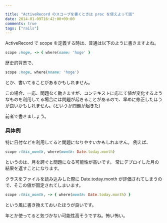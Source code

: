 ```yaml
---

title: "ActiveRecord のスコープを書くときは proc を使えよって話"
date: 2014-01-09T16:42:00+09:00
comments: true
tags: ["rails"]
---
```


ActiveRecord で scope を定義する時は、普通は以下のように書きますよね。

```ruby
scope :hoge, -> { where(name: 'hoge' }
```

歴史的背景で、

```ruby
scope :hoge, where(hname: 'hoge')
```

とか、書いてることがあるかもしれません。

この場合、一応、問題なく動きますが、コンテキストに応じて値が変化するようなものを利用してる場合には問題が起きることがあるので、早めに修正したほうが良いかもしれません。(というか問題が起きた)

前者で書きましょう。


### 具体例

特に日付などを利用してると問題になりやすいかもしれません。
例えば、

```ruby
scope :this_month, where(month: Date.today.month)
```

というのは、月を跨ぐと問題になる可能性が高いです。
常にデプロイした月の結果を返すことになります。

クラスをファイルを読み込みした際に Date.today.month が評価されてしまうので、そこの値が固定されてしまいます。

```ruby
scope :this_month, -> { where(month: Date.today.month) }
```

という風に書き換えておいたほうが良いです。

年とか使ってると気づかない可能性高そうですね。怖い怖い。
